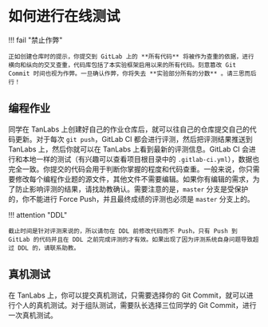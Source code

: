 # 如何进行在线测试

!!! fail "禁止作弊"

    正如创建仓库时的提示，你提交到 GitLab 上的 **所有代码** 将被作为查重的依据，进行横向和纵向的交叉查重，代码库包括了本实验框架启用以来的所有代码。刻意篡改 Git Commit 时间也视为作弊。一旦确认作弊，你将失去 **实验部分所有的分数** 。请三思而后行！

## 编程作业

同学在 TanLabs 上创建好自己的作业仓库后，就可以往自己的仓库提交自己的代码更新。对于每次 `git push`，GitLab CI 都会进行评测，然后把评测结果推送到 TanLabs 上，然后你就可以在 TanLabs 上看到最新的评测信息。GitLab CI 会进行和本地一样的测试（有兴趣可以查看项目根目录中的 `.gitlab-ci.yml`），数据也完全一致。你提交的代码会用于判断你掌握的程度和代码查重。一般来说，你只需要修改每个编程作业题的源文件，其他文件不需要编辑。如果你有编辑的需求，为了防止影响评测的结果，请找助教确认。需要注意的是，`master` 分支是受保护的，你不能进行 Force Push，并且最终成绩的评测也必须是 `master` 分支上的。

!!! attention "DDL"

    截止时间是针对评测来说的，所以请勿在 DDL 前修改代码而不 Push，只有 Push 到 GitLab 的代码并且在 DDL 之前完成评测的才有效。如果出现了因为评测系统自身问题导致超过 DDL 的，请联系助教。

## 真机测试

在 TanLabs 上，你可以提交真机测试，只需要选择你的 Git Commit，就可以进行个人的真机测试。对于组队测试，需要队长选择三位同学的 Git Commit，进行一次真机测试。
